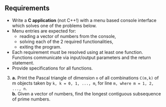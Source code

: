## Requirements
- Write a **C application** (not C++!) with a menu based console interface which solves one of the problems below. 
- Menu entries are expected for: 
    - reading a vector of numbers from the console,
    - solving each of the 2 required functionalities,
    - exiting the program. 
- Each requirement must be resolved using at least one function. Functions communicate via input/output parameters and the return statement.
- Provide specifications for all functions.


3.	**a.** Print the Pascal triangle of dimension `n` of all combinations `C(m,k)` of m objects taken by `k, k = 0, 1, ..., m`, for line `m, where m = 1, 2, ..., n`.\
**b.** Given a vector of numbers, find the longest contiguous subsequence of prime numbers.

